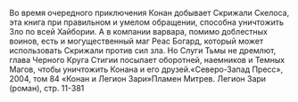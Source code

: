 <!--2021-06-13 11:27:17-->
Во время очередного приключения Конан добывает Скрижали Скелоса, эта книга при правильном и умелом обращении, способна уничтожить Зло по всей Хайбории. А в компании варвара, помимо доблестных воинов, есть и могущественный маг Реас Богард, который может использовать Скрижали против сил зла. Но Слуги Тьмы не дремлют, глава Черного Круга Стигии посылает оборотней, наемников и Темных Магов, чтобы уничтожить Конана и его друзей.«Северо-Запад Пресс», 2004, том 84 «Конан и Легион Зари»Пламен Митрев. Легион Зари (роман), стр. 11-381